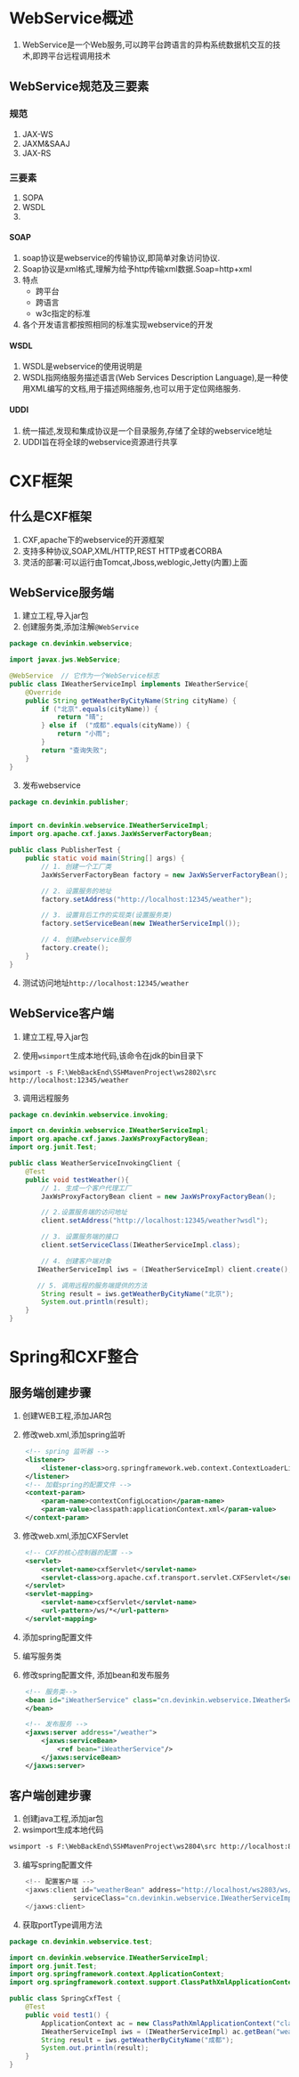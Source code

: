 # WebService概述
1. WebService是一个Web服务,可以跨平台跨语言的异构系统数据机交互的技术,即跨平台远程调用技术

## WebService规范及三要素
### 规范
1. JAX-WS
2. JAXM&SAAJ
3. JAX-RS

### 三要素
1. SOPA
2. WSDL
3. 

#### SOAP
1. soap协议是webservice的传输协议,即简单对象访问协议.
2. Soap协议是xml格式,理解为给予http传输xml数据.Soap=http+xml
3. 特点
    - 跨平台
    - 跨语言
    - w3c指定的标准
4. 各个开发语言都按照相同的标准实现webservice的开发

#### WSDL
1. WSDL是webservice的使用说明是
2. WSDL指网络服务描述语言(Web Services Description Language),是一种使用XML编写的文档,用于描述网络服务,也可以用于定位网络服务.


#### UDDI
1. 统一描述,发现和集成协议是一个目录服务,存储了全球的webservice地址
2. UDDI旨在将全球的webservice资源进行共享

# CXF框架

## 什么是CXF框架
1. CXF,apache下的webservice的开源框架
2. 支持多种协议,SOAP,XML/HTTP,REST HTTP或者CORBA
3. 灵活的部署:可以运行由Tomcat,Jboss,weblogic,Jetty(内置)上面

## WebService服务端
1. 建立工程,导入jar包
2. 创建服务类,添加注解`@WebService`
```java
package cn.devinkin.webservice;

import javax.jws.WebService;

@WebService  // 它作为一个WebService标志
public class IWeatherServiceImpl implements IWeatherService{
    @Override
    public String getWeatherByCityName(String cityName) {
        if ("北京".equals(cityName)) {
            return "晴";
        } else if  ("成都".equals(cityName)) {
            return "小雨";
        }
        return "查询失败";
    }
}
```
3. 发布webservice
```java
package cn.devinkin.publisher;


import cn.devinkin.webservice.IWeatherServiceImpl;
import org.apache.cxf.jaxws.JaxWsServerFactoryBean;

public class PublisherTest {
    public static void main(String[] args) {
        // 1. 创建一个工厂类
        JaxWsServerFactoryBean factory = new JaxWsServerFactoryBean();

        // 2. 设置服务的地址
        factory.setAddress("http://localhost:12345/weather");

        // 3. 设置背后工作的实现类(设置服务类)
        factory.setServiceBean(new IWeatherServiceImpl());

        // 4. 创建webservice服务
        factory.create();
    }
}
```

4. 测试访问地址`http://localhost:12345/weather`

## WebService客户端
1. 建立工程,导入jar包

2. 使用`wsimport`生成本地代码,该命令在jdk的bin目录下
```
wsimport -s F:\WebBackEnd\SSHMavenProject\ws2802\src http://localhost:12345/weather
```

3. 调用远程服务
```java
package cn.devinkin.webservice.invoking;

import cn.devinkin.webservice.IWeatherServiceImpl;
import org.apache.cxf.jaxws.JaxWsProxyFactoryBean;
import org.junit.Test;

public class WeatherServiceInvokingClient {
    @Test
    public void testWeather(){
        // 1. 生成一个客户代理工厂
        JaxWsProxyFactoryBean client = new JaxWsProxyFactoryBean();

        // 2.设置服务端的访问地址
        client.setAddress("http://localhost:12345/weather?wsdl");

        // 3. 设置服务端的接口
        client.setServiceClass(IWeatherServiceImpl.class);

        // 4. 创建客户端对象
       IWeatherServiceImpl iws = (IWeatherServiceImpl) client.create();

       // 5. 调用远程的服务端提供的方法
        String result = iws.getWeatherByCityName("北京");
        System.out.println(result);
    }
}
```

# Spring和CXF整合

## 服务端创建步骤
1. 创建WEB工程,添加JAR包

2. 修改web.xml,添加spring监听
```xml
    <!-- spring 监听器 -->
    <listener>
        <listener-class>org.springframework.web.context.ContextLoaderListener</listener-class>
    </listener>
    <!-- 加载spring的配置文件 -->
    <context-param>
        <param-name>contextConfigLocation</param-name>
        <param-value>classpath:applicationContext.xml</param-value>
    </context-param>
```

3. 修改web.xml,添加CXFServlet
```xml
    <!-- CXF的核心控制器的配置 -->
    <servlet>
        <servlet-name>cxfServlet</servlet-name>
        <servlet-class>org.apache.cxf.transport.servlet.CXFServlet</servlet-class>
    </servlet>
    <servlet-mapping>
        <servlet-name>cxfServlet</servlet-name>
        <url-pattern>/ws/*</url-pattern>
    </servlet-mapping>
```

4. 添加spring配置文件

5. 编写服务类

6. 修改spring配置文件, 添加bean和发布服务
```xml
    <!-- 服务类-->
    <bean id="iWeatherService" class="cn.devinkin.webservice.IWeatherServiceImpl">
    </bean>

    <!-- 发布服务 -->
    <jaxws:server address="/weather">
        <jaxws:serviceBean>
            <ref bean="iWeatherService"/>
        </jaxws:serviceBean>
    </jaxws:server>
```

## 客户端创建步骤
1. 创建java工程,添加jar包
2. wsimport生成本地代码
```xml
wsimport -s F:\WebBackEnd\SSHMavenProject\ws2804\src http://localhost:8080/ws2803/ws/weather?wsdl
```
3. 编写spring配置文件
```java
    <!-- 配置客户端 -->
    <jaxws:client id="weatherBean" address="http://localhost/ws2803/ws/weather?wsdl"
                serviceClass="cn.devinkin.webservice.IWeatherServiceImpl">
    </jaxws:client>
```
4. 获取portType调用方法
```java
package cn.devinkin.webservice.test;

import cn.devinkin.webservice.IWeatherServiceImpl;
import org.junit.Test;
import org.springframework.context.ApplicationContext;
import org.springframework.context.support.ClassPathXmlApplicationContext;

public class SpringCxfTest {
    @Test
    public void test1() {
        ApplicationContext ac = new ClassPathXmlApplicationContext("classpath:applicationContext.xml");
        IWeatherServiceImpl iws = (IWeatherServiceImpl) ac.getBean("weatherClient");
        String result = iws.getWeatherByCityName("成都");
        System.out.println(result);
    }
}
```
